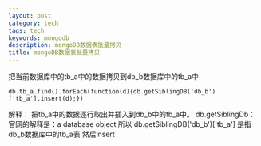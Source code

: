 ```yaml
---
layout: post
category: tech
tags: tech
keywords: mongodb
description: mongoDB数据表批量拷贝
title: mongoDB数据表批量拷贝
---
```

把当前数据库中的tb_a中的数据拷贝到db_b数据库中的tb_a中
```
db.tb_a.find().forEach(function(d){db.getSiblingDB('db_b')['tb_a'].insert(d);})
```

解释：
把tb_a中的数据逐行取出并插入到db_b中的tb_a中。
db.getSiblingDb：
官网的解释是：a database object
所以 db.getSiblingDB('db_b')['tb_a'] 是指db_b数据库中的tb_a表
然后insert

